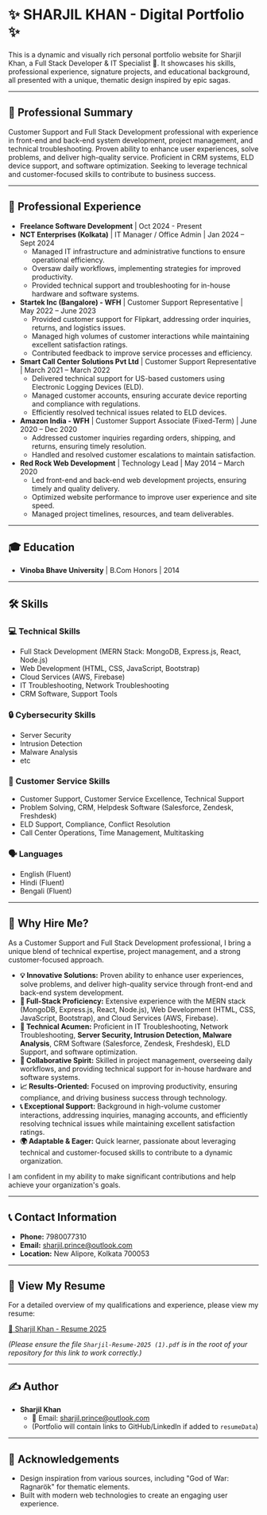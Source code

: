 # ✨ SHARJIL KHAN - Digital Portfolio ✨

This is a dynamic and visually rich personal portfolio website for Sharjil Khan, a Full Stack Developer & IT Specialist 🚀. It showcases his skills, professional experience, signature projects, and educational background, all presented with a unique, thematic design inspired by epic sagas.

---

## 📝 Professional Summary

Customer Support and Full Stack Development professional with experience in front-end and back-end system development, project management, and technical troubleshooting. Proven ability to enhance user experiences, solve problems, and deliver high-quality service. Proficient in CRM systems, ELD device support, and software optimization. Seeking to leverage technical and customer-focused skills to contribute to business success.

---

## 💼 Professional Experience

*   **Freelance Software Development** | Oct 2024 - Present
*   **NCT Enterprises (Kolkata)** | IT Manager / Office Admin | Jan 2024 – Sept 2024
    *   Managed IT infrastructure and administrative functions to ensure operational efficiency.
    *   Oversaw daily workflows, implementing strategies for improved productivity.
    *   Provided technical support and troubleshooting for in-house hardware and software systems.
*   **Startek Inc (Bangalore) - WFH** | Customer Support Representative | May 2022 – June 2023
    *   Provided customer support for Flipkart, addressing order inquiries, returns, and logistics issues.
    *   Managed high volumes of customer interactions while maintaining excellent satisfaction ratings.
    *   Contributed feedback to improve service processes and efficiency.
*   **Smart Call Center Solutions Pvt Ltd** | Customer Support Representative | March 2021 – March 2022
    *   Delivered technical support for US-based customers using Electronic Logging Devices (ELD).
    *   Managed customer accounts, ensuring accurate device reporting and compliance with regulations.
    *   Efficiently resolved technical issues related to ELD devices.
*   **Amazon India - WFH** | Customer Support Associate (Fixed-Term) | June 2020 – Dec 2020
    *   Addressed customer inquiries regarding orders, shipping, and returns, ensuring timely resolution.
    *   Handled and resolved customer escalations to maintain satisfaction.
*   **Red Rock Web Development** | Technology Lead | May 2014 – March 2020
    *   Led front-end and back-end web development projects, ensuring timely and quality delivery.
    *   Optimized website performance to improve user experience and site speed.
    *   Managed project timelines, resources, and team deliverables.

---

## 🎓 Education

*   **Vinoba Bhave University** | B.Com Honors | 2014

---

## 🛠️ Skills

### 💻 Technical Skills
*   Full Stack Development (MERN Stack: MongoDB, Express.js, React, Node.js)
*   Web Development (HTML, CSS, JavaScript, Bootstrap)
*   Cloud Services (AWS, Firebase)
*   IT Troubleshooting, Network Troubleshooting
*   CRM Software, Support Tools

### 🔒 Cybersecurity Skills
*   Server Security
*   Intrusion Detection
*   Malware Analysis
*   etc

### 🤝 Customer Service Skills
*   Customer Support, Customer Service Excellence, Technical Support
*   Problem Solving, CRM, Helpdesk Software (Salesforce, Zendesk, Freshdesk)
*   ELD Support, Compliance, Conflict Resolution
*   Call Center Operations, Time Management, Multitasking

### 🗣️ Languages
*   English (Fluent)
*   Hindi (Fluent)
*   Bengali (Fluent)

---

## 🤔 Why Hire Me?

As a Customer Support and Full Stack Development professional, I bring a unique blend of technical expertise, project management, and a strong customer-focused approach.

*   **💡 Innovative Solutions:** Proven ability to enhance user experiences, solve problems, and deliver high-quality service through front-end and back-end system development.
*   **💪 Full-Stack Proficiency:** Extensive experience with the MERN stack (MongoDB, Express.js, React, Node.js), Web Development (HTML, CSS, JavaScript, Bootstrap), and Cloud Services (AWS, Firebase).
*   **🔧 Technical Acumen:** Proficient in IT Troubleshooting, Network Troubleshooting, **Server Security, Intrusion Detection, Malware Analysis**, CRM Software (Salesforce, Zendesk, Freshdesk), ELD Support, and software optimization.
*   **🤝 Collaborative Spirit:** Skilled in project management, overseeing daily workflows, and providing technical support for in-house hardware and software systems.
*   **📈 Results-Oriented:** Focused on improving productivity, ensuring compliance, and driving business success through technology.
*   **📞 Exceptional Support:** Background in high-volume customer interactions, addressing inquiries, managing accounts, and efficiently resolving technical issues while maintaining excellent satisfaction ratings.
*   **🌍 Adaptable & Eager:** Quick learner, passionate about leveraging technical and customer-focused skills to contribute to a dynamic organization.

I am confident in my ability to make significant contributions and help achieve your organization's goals.

---

## 📞 Contact Information

*   **Phone:** 7980077310
*   **Email:** [sharjil.prince@outlook.com](mailto:sharjil.prince@outlook.com)
*   **Location:** New Alipore, Kolkata 700053

---

## 📄 View My Resume

For a detailed overview of my qualifications and experience, please view my resume:

[🔗 Sharjil Khan - Resume 2025](./Sharjil-Resume-2025%20(1).pdf)

*(Please ensure the file `Sharjil-Resume-2025 (1).pdf` is in the root of your repository for this link to work correctly.)*

---

## ✍️ Author

*   **Sharjil Khan**
    *   📧 Email: [sharjil.prince@outlook.com](mailto:sharjil.prince@outlook.com)
    *   (Portfolio will contain links to GitHub/LinkedIn if added to `resumeData`)

---

## 🙏 Acknowledgements

*   Design inspiration from various sources, including "God of War: Ragnarök" for thematic elements.
*   Built with modern web technologies to create an engaging user experience.
